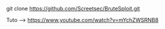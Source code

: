 git clone https://github.com/Screetsec/BruteSploit.git

Tuto --> https://www.youtube.com/watch?v=mYchZWSRNB8
